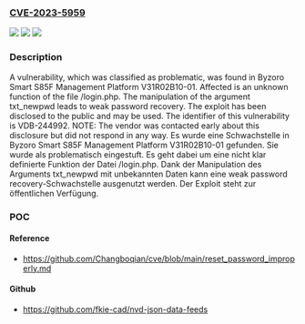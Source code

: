 ### [CVE-2023-5959](https://cve.mitre.org/cgi-bin/cvename.cgi?name=CVE-2023-5959)
![](https://img.shields.io/static/v1?label=Product&message=Smart%20S85F%20Management%20Platform&color=blue)
![](https://img.shields.io/static/v1?label=Version&message=V31R02B10-01%20&color=brightgreen)
![](https://img.shields.io/static/v1?label=Vulnerability&message=CWE-640%20Weak%20Password%20Recovery&color=brightgreen)

### Description

A vulnerability, which was classified as problematic, was found in Byzoro Smart S85F Management Platform V31R02B10-01. Affected is an unknown function of the file /login.php. The manipulation of the argument txt_newpwd leads to weak password recovery. The exploit has been disclosed to the public and may be used. The identifier of this vulnerability is VDB-244992. NOTE: The vendor was contacted early about this disclosure but did not respond in any way.
Es wurde eine Schwachstelle in Byzoro Smart S85F Management Platform V31R02B10-01 gefunden. Sie wurde als problematisch eingestuft. Es geht dabei um eine nicht klar definierte Funktion der Datei /login.php. Dank der Manipulation des Arguments txt_newpwd mit unbekannten Daten kann eine weak password recovery-Schwachstelle ausgenutzt werden. Der Exploit steht zur öffentlichen Verfügung.

### POC

#### Reference
- https://github.com/Changboqian/cve/blob/main/reset_password_improperly.md

#### Github
- https://github.com/fkie-cad/nvd-json-data-feeds

